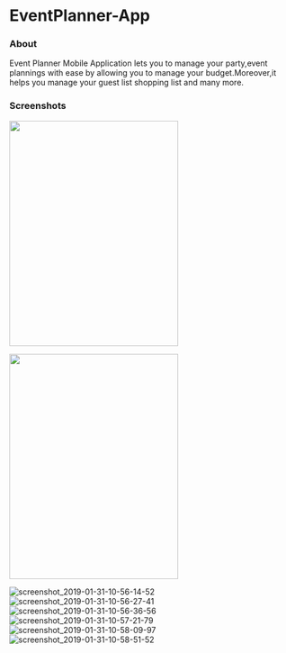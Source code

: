 # EventPlanner-App
<h3>About</h3>
Event Planner Mobile Application lets you to manage your party,event plannings with ease by allowing you to manage your budget.Moreover,it helps you manage your guest list
shopping list and many more.

<h3>Screenshots</h3>
<img src="https://user-images.githubusercontent.com/46498913/52032870-eae10800-2548-11e9-92af-c9fa526c13bf.png" width="300px" height="400px" ></img>

<img src="https://user-images.githubusercontent.com/46498913/52032872-eb799e80-2548-11e9-9316-b12a07bd0979.png" width="300px" height="400px" float="left"></img>



![screenshot_2019-01-31-10-56-14-52](https://user-images.githubusercontent.com/46498913/52032870-eae10800-2548-11e9-92af-c9fa526c13bf.png)
![screenshot_2019-01-31-10-56-27-41](https://user-images.githubusercontent.com/46498913/52032872-eb799e80-2548-11e9-9316-b12a07bd0979.png)
![screenshot_2019-01-31-10-56-36-56](https://user-images.githubusercontent.com/46498913/52032873-eb799e80-2548-11e9-9668-c3c78c2f497f.png)
![screenshot_2019-01-31-10-57-21-79](https://user-images.githubusercontent.com/46498913/52032875-eb799e80-2548-11e9-848b-b49bbc7f198d.png)
![screenshot_2019-01-31-10-58-09-97](https://user-images.githubusercontent.com/46498913/52032876-ec123500-2548-11e9-89ad-e1efa40fa853.png)
![screenshot_2019-01-31-10-58-51-52](https://user-images.githubusercontent.com/46498913/52032877-ec123500-2548-11e9-8be4-2409304d875e.png)
